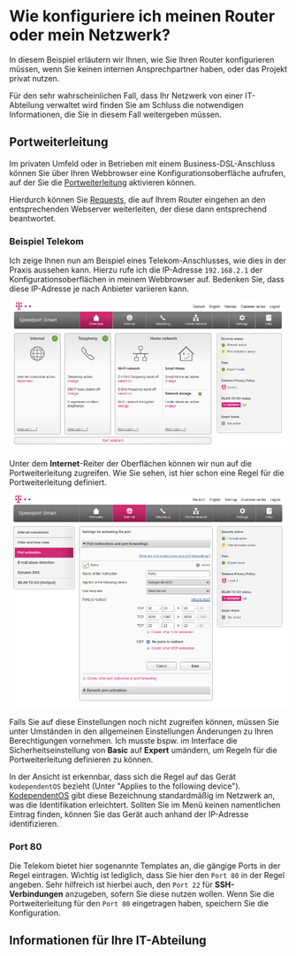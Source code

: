 

# Wie konfiguriere ich meinen Router oder mein Netzwerk?

In diesem Beispiel erläutern wir Ihnen, wie Sie Ihren Router konfigurieren müssen, wenn Sie keinen internen Ansprechpartner haben, oder das Projekt privat nutzen.  

Für den sehr wahrscheinlichen Fall, dass Ihr Netzwerk von einer IT-Abteilung verwaltet wird finden Sie am Schluss die notwendigen Informationen, die Sie in diesem Fall weitergeben müssen.

## Portweiterleitung

Im privaten Umfeld oder in Betrieben mit einem Business-DSL-Anschluss können Sie über Ihren Webbrowser eine Konfigurationsoberfläche aufrufen, auf der Sie die [Portweiterleitung](https://de.wikipedia.org/w/index.php?title=Portweiterleitung&oldid=198857220) aktivieren können. 

Hierdurch können Sie [Requests](https://de.wikipedia.org/w/index.php?title=Client-Server-Modell&oldid=206561421), die auf Ihrem Router eingehen an den entsprechenden Webserver weiterleiten, der diese dann entsprechend beantwortet.  

### Beispiel Telekom 

Ich zeige Ihnen nun am Beispiel eines Telekom-Anschlusses, wie dies in der Praxis aussehen kann. Hierzu rufe ich die IP-Adresse `192.168.2.1` der Konfigurationsoberflächen in meinem Webbrowser auf. Bedenken Sie, dass diese IP-Adresse je nach Anbieter variieren kann.  

![Hier sehen Sie Startseite](Images/ntw_home.PNG)  


Unter dem __Internet__-Reiter der Oberflächen können wir nun auf die Portweiterleitung zugreifen. Wie Sie sehen, ist hier schon eine Regel für die Portweiterleitung definiert.

![Hier sehen Sie den Reiter Internet](Images/ntw_port_activation.PNG)  

Falls Sie auf diese Einstellungen noch nicht zugreifen können, müssen Sie unter Umständen in den allgemeinen Einstellungen Änderungen zu Ihren Berechtigungen vornehmen. Ich musste bspw. im Interface die Sicherheitseinstellung von __Basic__ auf __Expert__ umändern, um Regeln für die Portweiterleitung definieren zu können.  

In der Ansicht ist erkennbar, dass sich die Regel auf das Gerät `kodependentOS` bezieht (Unter "Applies to the following device"). [KodependentOS](https://github.com/pders01/kodependentOS) gibt diese Bezeichnung standardmäßig im Netzwerk an, was die Identifikation erleichtert. Sollten Sie im Menü keinen namentlichen Eintrag finden, können Sie das Gerät auch anhand der IP-Adresse identifizieren.  

### Port 80

Die Telekom bietet hier sogenannte Templates an, die gängige Ports in der Regel eintragen. Wichtig ist lediglich, dass Sie hier den `Port 80` in der Regel angeben. Sehr hilfreich ist hierbei auch, den `Port 22` für __SSH-Verbindungen__ anzugeben, sofern Sie diese nutzen wollen. Wenn Sie die Portweiterleitung für den `Port 80` eingetragen haben, speichern Sie die Konfiguration. 

## Informationen für Ihre IT-Abteilung
